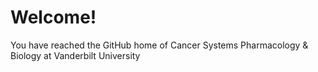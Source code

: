 # Welcome!
You have reached the GitHub home of Cancer Systems Pharmacology &amp; Biology at Vanderbilt University
